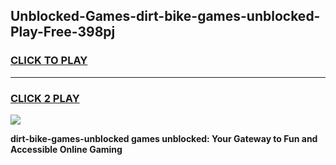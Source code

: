 
## Unblocked-Games-dirt-bike-games-unblocked-Play-Free-398pj
<h3>
<a href="https://premium76.site?title=dirt-bike-games-unblocked&ref=21A">CLICK TO PLAY</a></h3>
<hr>

<h3>
<a href="https://premium76.site?title=dirt-bike-games-unblocked&ref=21A">CLICK 2 PLAY</a>
  
</h3>

<a href="https://premium76.site?title=dirt-bike-games-unblocked&ref=21A"><img src="https://clearcache.store/games.png"></a>


**dirt-bike-games-unblocked games unblocked: Your Gateway to Fun and Accessible Online Gaming**
